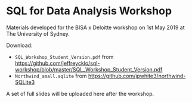 # SQL for Data Analysis Workshop

Materials developed for the BISA x Deloitte workshop on 1st May 2019 at The University of Sydney.

Download:
- `SQL_Workshop_Student_Version.pdf` from https://github.com/jeffreycklo/sql-workshop/blob/master/SQL_Workshop_Student_Version.pdf
- `Northwind_small.sqlite` from https://github.com/jpwhite3/northwind-SQLite3

A set of full slides will be uploaded here after the workshop.
